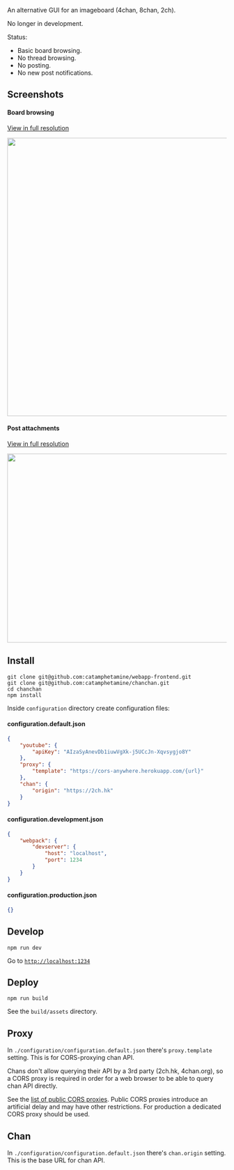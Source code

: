 An alternative GUI for an imageboard (4chan, 8chan, 2ch).

No longer in development.

Status:

  * Basic board browsing.
  * No thread browsing.
  * No posting.
  * No new post notifications.

## Screenshots

#### Board browsing

[View in full resolution](https://raw.githubusercontent.com/catamphetamine/chanchan/master/docs/images/screenshot-3605x2880.png)

<img src="https://raw.githubusercontent.com/catamphetamine/chanchan/master/docs/images/screenshot-1024x818.png" width="800" height="639"/>

#### Post attachments

[View in full resolution](https://raw.githubusercontent.com/catamphetamine/chanchan/master/docs/images/screenshot-slideshow-3602x1952.png)

<img src="https://raw.githubusercontent.com/catamphetamine/chanchan/master/docs/images/screenshot-slideshow-1024x555.png" width="800" height="434"/>

## Install

```
git clone git@github.com:catamphetamine/webapp-frontend.git
git clone git@github.com:catamphetamine/chanchan.git
cd chanchan
npm install
```

Inside `configuration` directory create configuration files:

#### configuration.default.json

```json
{
	"youtube": {
		"apiKey": "AIzaSyAnevDb1iuwVgXk-j5UCcJn-Xqvsygjo8Y"
	},
	"proxy": {
		"template": "https://cors-anywhere.herokuapp.com/{url}"
	},
	"chan": {
		"origin": "https://2ch.hk"
	}
}
```

#### configuration.development.json

```json
{
	"webpack": {
		"devserver": {
			"host": "localhost",
			"port": 1234
		}
	}
}
```

#### configuration.production.json

```json
{}
```

## Develop

```
npm run dev
```

Go to [`http://localhost:1234`](http://localhost:1234)

## Deploy

```
npm run build
```

See the `build/assets` directory.

## Proxy

In `./configuration/configuration.default.json` there's `proxy.template` setting. This is for CORS-proxying chan API.

Chans don't allow querying their API by a 3rd party (2ch.hk, 4chan.org), so a CORS proxy is required in order for a web browser to be able to query chan API directly.

See the [list of public CORS proxies](https://gist.github.com/jimmywarting/ac1be6ea0297c16c477e17f8fbe51347). Public CORS proxies introduce an artificial delay and may have other restrictions. For production a dedicated CORS proxy should be used.

## Chan

In `./configuration/configuration.default.json` there's `chan.origin` setting. This is the base URL for chan API.